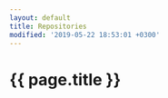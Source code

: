 ```yaml
---
layout: default
title: Repositories
modified: '2019-05-22 18:53:01 +0300'
---
```


# {{ page.title }}